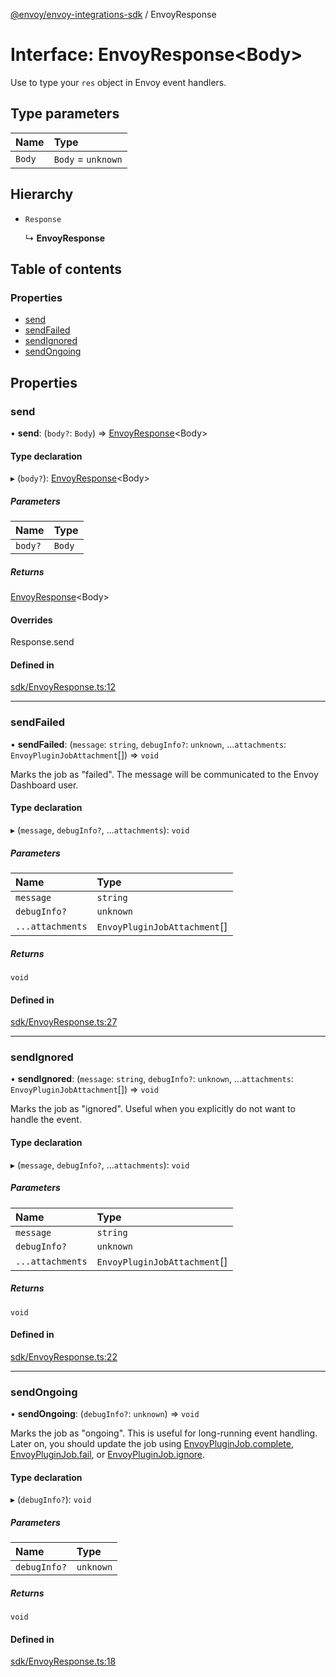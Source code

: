 [@envoy/envoy-integrations-sdk](../README.md) / EnvoyResponse

# Interface: EnvoyResponse<Body\>

Use to type your `res` object in Envoy event handlers.

## Type parameters

| Name | Type |
| :------ | :------ |
| `Body` | `Body` = `unknown` |

## Hierarchy

- `Response`

  ↳ **EnvoyResponse**

## Table of contents

### Properties

- [send](envoyresponse.md#send)
- [sendFailed](envoyresponse.md#sendfailed)
- [sendIgnored](envoyresponse.md#sendignored)
- [sendOngoing](envoyresponse.md#sendongoing)

## Properties

### send

• **send**: (`body?`: `Body`) => [EnvoyResponse](envoyresponse.md)<Body\>

#### Type declaration

▸ (`body?`): [EnvoyResponse](envoyresponse.md)<Body\>

##### Parameters

| Name | Type |
| :------ | :------ |
| `body?` | `Body` |

##### Returns

[EnvoyResponse](envoyresponse.md)<Body\>

#### Overrides

Response.send

#### Defined in

[sdk/EnvoyResponse.ts:12](https://github.com/envoy/envoy-integrations-sdk-nodejs/blob/883a970/src/sdk/EnvoyResponse.ts#L12)

___

### sendFailed

• **sendFailed**: (`message`: `string`, `debugInfo?`: `unknown`, ...`attachments`: `EnvoyPluginJobAttachment`[]) => `void`

Marks the job as "failed". The message will be communicated to the Envoy Dashboard user.

#### Type declaration

▸ (`message`, `debugInfo?`, ...`attachments`): `void`

##### Parameters

| Name | Type |
| :------ | :------ |
| `message` | `string` |
| `debugInfo?` | `unknown` |
| `...attachments` | `EnvoyPluginJobAttachment`[] |

##### Returns

`void`

#### Defined in

[sdk/EnvoyResponse.ts:27](https://github.com/envoy/envoy-integrations-sdk-nodejs/blob/883a970/src/sdk/EnvoyResponse.ts#L27)

___

### sendIgnored

• **sendIgnored**: (`message`: `string`, `debugInfo?`: `unknown`, ...`attachments`: `EnvoyPluginJobAttachment`[]) => `void`

Marks the job as "ignored". Useful when you explicitly do not want to handle the event.

#### Type declaration

▸ (`message`, `debugInfo?`, ...`attachments`): `void`

##### Parameters

| Name | Type |
| :------ | :------ |
| `message` | `string` |
| `debugInfo?` | `unknown` |
| `...attachments` | `EnvoyPluginJobAttachment`[] |

##### Returns

`void`

#### Defined in

[sdk/EnvoyResponse.ts:22](https://github.com/envoy/envoy-integrations-sdk-nodejs/blob/883a970/src/sdk/EnvoyResponse.ts#L22)

___

### sendOngoing

• **sendOngoing**: (`debugInfo?`: `unknown`) => `void`

Marks the job as "ongoing". This is useful for long-running event handling.
Later on, you should update the job using
[EnvoyPluginJob.complete](../classes/envoypluginjob.md#complete), [EnvoyPluginJob.fail](../classes/envoypluginjob.md#fail), or [EnvoyPluginJob.ignore](../classes/envoypluginjob.md#ignore).

#### Type declaration

▸ (`debugInfo?`): `void`

##### Parameters

| Name | Type |
| :------ | :------ |
| `debugInfo?` | `unknown` |

##### Returns

`void`

#### Defined in

[sdk/EnvoyResponse.ts:18](https://github.com/envoy/envoy-integrations-sdk-nodejs/blob/883a970/src/sdk/EnvoyResponse.ts#L18)

